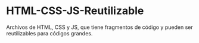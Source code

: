 # HTML-CSS-JS-Reutilizable
Archivos de HTML, CSS y JS, que tiene fragmentos de código y pueden ser reutilizables para códigos grandes. 
